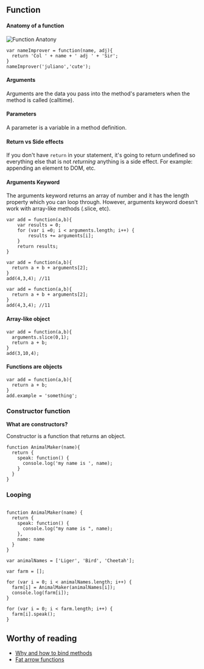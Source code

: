 ## Function

#### Anatomy of a function

![Function Anatony](https://s3.amazonaws.com/media-p.slid.es/uploads/biancagandolfo/images/687987/Screen_Shot_2014-10-02_at_5.25.11_PM.png)

```
var nameImprover = function(name, adj){
  return 'Col ' + name + ' adj ' + 'Sir';
}
nameImprover('juliano','cute');
```

#### Arguments

Arguments are the data you pass into the method's parameters when the method is called (calltime).

#### Parameters

A parameter is a variable in a method definition.

#### Return vs Side effects

If you don't have `return` in your statement, it's going to return undefined so everything else that is not *returning* anything is a side effect. For example: appending an element to DOM, etc.

#### Arguments Keyword

The arguments keyword returns an array of number and it has the length property which you can loop through. However, arguments keyword doesn't work with array-like methods (.slice, etc).

```
var add = function(a,b){
    var results = 0;
    for (var i =0; i < arguments.length; i++) {
        results += arguments[i];
    }
    return results;
}
```

```
var add = function(a,b){
  return a + b + arguments[2];
}
add(4,3,4); //11
```

```
var add = function(a,b){
  return a + b + arguments[2];
}
add(4,3,4); //11
```

#### Array-like object

```
var add = function(a,b){
  arguments.slice(0,1);
  return a + b;
}
add(3,10,4);
```

#### Functions are objects

```
var add = function(a,b){
  return a + b;
}
add.example = 'something';
```

### Constructor function

**What are constructors?**

Constructor is a function that returns an object.

```
function AnimalMaker(name){
  return {
    speak: function() {
      console.log('my name is ', name);
    }
  }
}
```

### Looping


```

function AnimalMaker(name) {
  return {
    speak: function() {
      console.log("my name is ", name);
    },
    name: name
  }
}

var animalNames = ['Liger', 'Bird', 'Cheetah'];

var farm = [];

for (var i = 0; i < animalNames.length; i++) {
  farm[i] = AnimalMaker(animalNames[i]);
  console.log(farm[i]);
}

for (var i = 0; i < farm.length; i++) {
  farm[i].speak();
}
```


## Worthy of reading

- [Why and how to bind methods](http://reactkungfu.com/2015/07/why-and-how-to-bind-methods-in-your-react-component-classes/)
- [Fat arrow functions](http://exploringjs.com/es6/ch_arrow-functions.html)
